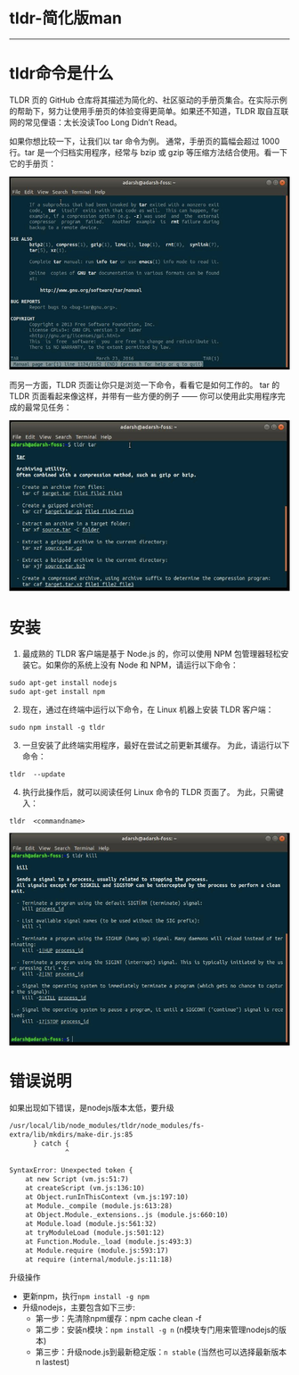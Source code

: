 #   tldr-简化版man

---

#   tldr命令是什么
TLDR 页的 GitHub 仓库将其描述为简化的、社区驱动的手册页集合。在实际示例的帮助下，努力让使用手册页的体验变得更简单。如果还不知道，TLDR 取自互联网的常见俚语：太长没读Too Long Didn’t Read。

如果你想比较一下，让我们以 tar 命令为例。 通常，手册页的篇幅会超过 1000 行。tar 是一个归档实用程序，经常与 bzip 或 gzip 等压缩方法结合使用。看一下它的手册页：

![](../images/2021/01/20210102120351.png)


而另一方面，TLDR 页面让你只是浏览一下命令，看看它是如何工作的。 tar 的 TLDR 页面看起来像这样，并带有一些方便的例子 —— 你可以使用此实用程序完成的最常见任务：

![](../images/2021/01/20210102120649.png)


#   安装
1.  最成熟的 TLDR 客户端是基于 Node.js 的，你可以使用 NPM 包管理器轻松安装它。如果你的系统上没有 Node 和 NPM，请运行以下命令：
```
sudo apt-get install nodejs
sudo apt-get install npm
```
2.  现在，通过在终端中运行以下命令，在 Linux 机器上安装 TLDR 客户端：
```
sudo npm install -g tldr 
```
3.  一旦安装了此终端实用程序，最好在尝试之前更新其缓存。 为此，请运行以下命令：
```
tldr  --update 
```
4.  执行此操作后，就可以阅读任何 Linux 命令的 TLDR 页面了。 为此，只需键入：
```
tldr  <commandname> 
```

![](../images/2021/01/20210102120926.png)


#   错误说明

如果出现如下错误，是nodejs版本太低，要升级

```
/usr/local/lib/node_modules/tldr/node_modules/fs-extra/lib/mkdirs/make-dir.js:85
      } catch {
              ^

SyntaxError: Unexpected token {
    at new Script (vm.js:51:7)
    at createScript (vm.js:136:10)
    at Object.runInThisContext (vm.js:197:10)
    at Module._compile (module.js:613:28)
    at Object.Module._extensions..js (module.js:660:10)
    at Module.load (module.js:561:32)
    at tryModuleLoad (module.js:501:12)
    at Function.Module._load (module.js:493:3)
    at Module.require (module.js:593:17)
    at require (internal/module.js:11:18)
```

升级操作

+ 更新npm，执行`npm install -g npm`
+ 升级nodejs，主要包含如下三步:
  - 第一步：先清除npm缓存：npm cache clean -f
  - 第二步：安装n模块：`npm install -g n` (n模块专门用来管理nodejs的版本)
  - 第三步：升级node.js到最新稳定版：`n stable`  (当然也可以选择最新版本 n lastest)
